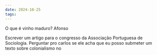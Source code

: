 ```yaml
---
date: 2024-10-25
tags:
---
```


O que é vinho maduro?
Afonso


Escrever um artigo para o congresso da Associação Portuguesa de Sociologia. Perguntar pro carlos se ele acha que eu posso submeter um texto sobre colonialismo no 